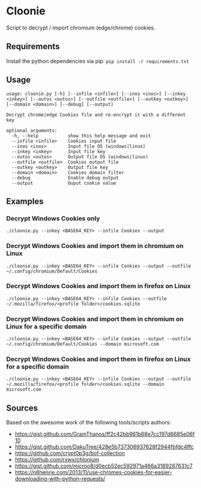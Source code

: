 # Cloonie

Script to decrypt / import chromium (edge/chrome) cookies.

## Requirements

Install the python dependencies via pip: `pip install -r requirements.txt`

## Usage

```
usage: cloonie.py [-h] [--infile <infile>] [--inos <inos>] [--inkey <inkey>] [--outos <outos>] [--outfile <outfile>] [--outkey <outkey>] [--domain <domain>] [--debug] [--output]

Decrypt chrome|edge Cookies file and re-encrypt it with a different key

optional arguments:
  -h, --help           show this help message and exit
  --infile <infile>    Cookies input file
  --inos <inos>        Input file OS (windows|linux)
  --inkey <inkey>      Input file key
  --outos <outos>      Output file OS (windows|linux)
  --outfile <outfile>  Cookies output file
  --outkey <outkey>    Output file key
  --domain <domain>    Cookies domain filter
  --debug              Enable debug output
  --output             Ouput cookie value
```

## Examples

### Decrypt Windows Cookies only

`./cloonie.py --inkey <BASE64_KEY> --infile Cookies --output`

### Decrypt Windows Cookies and import them in chromium on Linux

`./cloonie.py --inkey <BASE64_KEY> --infile Cookies --output --outfile ~/.config/chromium/Default/Cookies`

### Decrypt Windows Cookies and import them in firefox on Linux

`./cloonie.py --inkey <BASE64_KEY> --infile Cookies --outfile ~/.mozilla/firefox/<profile folder>/cookies.sqlite`

### Decrypt Windows Cookies and import them in chromium on Linux for a specific domain

`./cloonie.py --inkey <BASE64_KEY> --infile Cookies --output --outfile ~/.config/chromium/Default/Cookies --domain microsoft.com`

### Decrypt Windows Cookies and import them in firefox on Linux for a specific domain

`./cloonie.py --inkey <BASE64_KEY> --infile Cookies --output --outfile ~/.mozilla/firefox/<profile folder>/cookies.sqlite --domain microsoft.com`


## Sources

Based on the awesome work of the following tools/scripts authors:

- https://gist.github.com/GramThanos/ff2c42bb961b68e7cc197d6685e06f10
- https://gist.github.com/DakuTree/428e5b737306937628f2944fbfdc4ffc
- https://github.com/crypt0p3g/bof-collection
- https://github.com/rxwx/chlonium
- https://gist.github.com/microo8/d0ecb52ec592971a466a3189287631c7
- https://n8henrie.com/2013/11/use-chromes-cookies-for-easier-downloading-with-python-requests/

